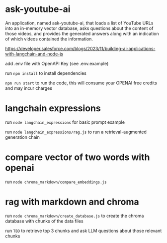 # ask-youtube-ai
An application, named ask-youtube-ai, that loads a list of YouTube URLs into an in-memory vector database, asks questions about the content of those videos, and provides the generated answers along with an indication of which videos contained the information.

https://developer.salesforce.com/blogs/2023/11/building-ai-applications-with-langchain-and-node-js

add .env file with OpenAPI Key (see .env.example)

run `npm install` to install dependencies

`npm run start` to run the code, this will consume your OPENAI free credits and may incur charges


# langchain expressions

run `node langchain_expressions` for basic prompt example

run `node langchain_expressions/rag.js` to run a retrieval-augmented generation chain 


# compare vector of two words with openai

run `node chroma_markdown/compare_embeddings.js`


# rag with markdown and chroma

run `node chroma_markdown/create_database.js` to create the chroma database with chunks of the data files

run `TBD` to retrieve top 3 chunks and ask LLM questions about those relevant chunks